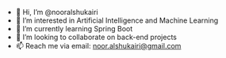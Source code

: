 - 👋 Hi, I’m @nooralshukairi
- 👀 I’m interested in Artificial Intelligence and Machine Learning
- 🌱 I’m currently learning Spring Boot 
- 💞️ I’m looking to collaborate on back-end projects
- 📫 Reach me via email: noor.alshukairi@gmail.com

<!---
nooralshukairi/nooralshukairi is a ✨ special ✨ repository because its `README.md` (this file) appears on your GitHub profile.
You can click the Preview link to take a look at your changes.
--->
